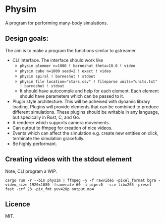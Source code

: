# Physim
A program for performing many-body simulations.

## Design goals:
The aim is to make a program the functions similar to gstreamer.
- CLI interface. The interface should work like 
  - `physim plummer n=1000 ! barneshut theta=10.0 ! video`
  - `physim cube n=1000 seed=2 ! exact ! video`
  - `physim spiral ! barneshut ! stdout`
  - `physim file location="stars.csv" ! fileparse units="units.txt" ! barneshut ! stdout`  
  - It should have autocomple and help for each element. Each element should have parameters which can be passed to it.
- Plugin style architecture. This will be acheived with dynamic library loading. Plugins will provide elements that can be combined to produce different simulations. These plugins should be writable in any language, but specically in Rust, C, and Go.
- A renderer which supports camera movements.
- Can output to ffmpeg for creation of nice videos.
- Events which can affect the simulation e.g. create new entities on click, terminate the simulation gracefully.
- Be highly performant.

## Creating videos with the stdout element
Note, CLI program a WIP.
```
cargo run -r --bin physim | ffmpeg -y -f rawvideo -pixel_format bgra -video_size 1920x1080 -framerate 60 -i pipe:0  -c:v libx265 -preset fast -crf 23 -pix_fmt yuv420p output.mp4
```

## Licence
MIT.